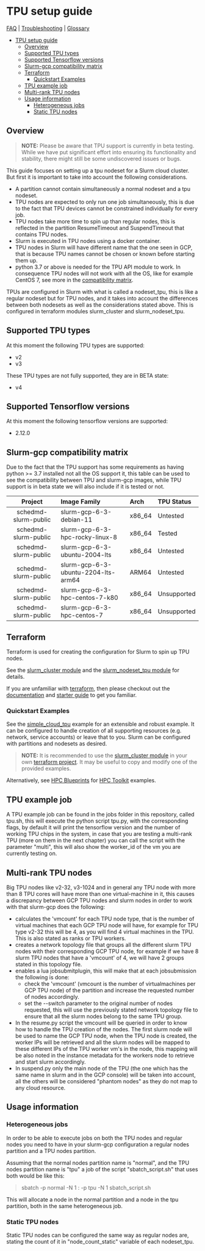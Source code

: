 # TPU setup guide

[FAQ](./faq.md) | [Troubleshooting](./troubleshooting.md) |
[Glossary](./glossary.md)

<!-- mdformat-toc start --slug=github --no-anchors --maxlevel=6 --minlevel=1 -->

- [TPU setup guide](#tpu-setup-guide)
  - [Overview](#overview)
  - [Supported TPU types](#supported-tpu-types)
  - [Supported Tensorflow versions](#supported-tensorflow-versions)
  - [Slurm-gcp compatibility matrix](#slurm-gcp-compatibility-matrix)
  - [Terraform](#terraform)
    - [Quickstart Examples](#quickstart-examples)
  - [TPU example job](#tpu-example-job)
  - [Multi-rank TPU nodes](#multi-rank-tpu-nodes)
  - [Usage information](#usage-information)
    - [Heterogeneous jobs](#heterogeneous-jobs)
    - [Static TPU nodes](#static-tpu-nodes)

<!-- mdformat-toc end -->

## Overview

> **NOTE:** Please be aware that TPU support is currently in beta testing. While
> we have put significant effort into ensuring its functionality and stability,
> there might still be some undiscovered issues or bugs.

This guide focuses on setting up a tpu nodeset for a Slurm cloud cluster. But
first it is important to take into account the following considerations.

- A partition cannot contain simultaneously a normal nodeset and a tpu nodeset.
- TPU nodes are expected to only run one job simultaneously, this is due to the
  fact that TPU devices cannot be constrained individually for every job.
- TPU nodes take more time to spin up than regular nodes, this is reflected in
  the partition ResumeTimeout and SuspendTimeout that contains TPU nodes.
- Slurm is executed in TPU nodes using a docker container.
- TPU nodes in Slurm will have different name that the one seen in GCP, that is
  because TPU names cannot be chosen or known before starting them up.
- python 3.7 or above is needed for the TPU API module to work. In consequence
  TPU nodes will not work with all the OS, like for example CentOS 7, see more
  in the [compatibility matrix](#slurm-gcp-compatiblity-matrix).

TPUs are configured in Slurm with what is called a nodeset_tpu, this is like a
regular nodeset but for TPU nodes, and it takes into account the differences
between both nodesets as well as the considerations stated above. This is
configured in terraform modules slurm_cluster and slurm_nodeset_tpu.

## Supported TPU types

At this moment the following TPU types are supported:

- v2
- v3

These TPU types are not fully supported, they are in BETA state:

- v4

## Supported Tensorflow versions

At this moment the following tensorflow versions are supported:

- 2.12.0

## Slurm-gcp compatibility matrix

Due to the fact that the TPU support has some requirements as having python >=
3.7 installed not all the OS support it, this table can be used to see the
compatibility between TPU and slurm-gcp images, while TPU support is in beta
state we will also include if it is tested or not.

|       Project        | Image Family                        | Arch   | TPU Status  |
| :------------------: | :---------------------------------- | :----- | :---------- |
| schedmd-slurm-public | slurm-gcp-6-3-debian-11             | x86_64 | Untested    |
| schedmd-slurm-public | slurm-gcp-6-3-hpc-rocky-linux-8     | x86_64 | Tested      |
| schedmd-slurm-public | slurm-gcp-6-3-ubuntu-2004-lts       | x86_64 | Untested    |
| schedmd-slurm-public | slurm-gcp-6-3-ubuntu-2204-lts-arm64 | ARM64  | Untested    |
| schedmd-slurm-public | slurm-gcp-6-3-hpc-centos-7-k80      | x86_64 | Unsupported |
| schedmd-slurm-public | slurm-gcp-6-3-hpc-centos-7          | x86_64 | Unsupported |

## Terraform

Terraform is used for creating the configuration for Slurm to spin up TPU nodes.

See the [slurm_cluster module](../terraform/slurm_cluster/README.md) and the
[slurm_nodeset_tpu module](../terraform/slurm_cluster/modules/slurm_nodeset_tpu/README.md)
for details.

If you are unfamiliar with [terraform](./glossary.md#terraform), then please
checkout out the [documentation](https://www.terraform.io/docs) and
[starter guide](https://learn.hashicorp.com/collections/terraform/gcp-get-started)
to get you familiar.

### Quickstart Examples

See the
[simple_cloud_tpu](../terraform/slurm_cluster/examples/slurm_cluster/simple_cloud_tpu/README.md)
example for an extensible and robust example. It can be configured to handle
creation of all supporting resources (e.g. network, service accounts) or leave
that to you. Slurm can be configured with partitions and nodesets as desired.

> **NOTE:** It is recommended to use the
> [slurm_cluster module](../terraform/slurm_cluster/README.md) in your own
> [terraform project](./glossary.md#terraform-project). It may be useful to copy
> and modify one of the provided examples.

Alternatively, see
[HPC Blueprints](https://cloud.google.com/hpc-toolkit/docs/setup/hpc-blueprint)
for
[HPC Toolkit](https://cloud.google.com/blog/products/compute/new-google-cloud-hpc-toolkit)
examples.

## TPU example job

A TPU example job can be found in the jobs folder in this repository, called
tpu.sh, this will execute the python script tpu.py, with the corresponding
flags, by default it will print the tensorflow version and the number of working
TPU chips in the system, in case that you are testing a multi-rank TPU (more on
them in the next chapter) you can call the script with the parameter "multi",
this will also show the worker_id of the vm you are currently testing on.

## Multi-rank TPU nodes

Big TPU nodes like v2-32, v3-1024 and in general any TPU node with more than 8
TPU cores will have more than one virtual-machine in it, this causes a
discrepancy between GCP TPU nodes and slurm nodes in order to work with that
slurm-gcp does the following:

- calculates the 'vmcount' for each TPU node type, that is the number of virtual
  machines that each GCP TPU node will have, for example for TPU type v2-32 this
  will be 4, as you will find 4 virtual machines in the TPU. This is also stated
  as ranks or TPU workers.
- creates a network topology file that groups all the different slurm TPU nodes
  with their corresponding GCP TPU node, for example if we have 8 slurm TPU
  nodes that have a 'vmcount' of 4, we will have 2 groups stated in this
  topology file.
- enables a lua jobsubmitplugin, this will make that at each jobsubmission the
  following is done:
  - check the 'vmcount' (vmcount is the number of virtualmachines per GCP TPU
    node) of the partition and increase the requested number of nodes
    accordingly.
  - set the --switch parameter to the original number of nodes requested, this
    will use the previously stated network topology file to ensure that all the
    slurm nodes belong to the same TPU group.
- In the resume.py script the vmcount will be queried in order to know how to
  handle the TPU creation of the nodes. The first slurm node will be used to
  name the GCP TPU node, when the TPU node is created, the worker IPs will be
  retrieved and all the slurm nodes will be mapped to these different IPs of the
  TPU worker vm's in the node, this mapping will be also noted in the instance
  metadata for the workers node to retrieve and start slurm accordingly.
- In suspend.py only the main node of the TPU (the one which has the same name
  in slurm and in the GCP console) will be taken into account, all the others
  will be considered "phantom nodes" as they do not map to any cloud resource.

## Usage information

### Heterogeneous jobs

In order to be able to execute jobs on both the TPU nodes and regular nodes you
need to have in your slurm-gcp configuration a regular nodes partition and a TPU
nodes partition.

Assuming that the normal nodes partition name is "normal", and the TPU nodes
partition name is "tpu" a job of the script "sbatch_script.sh" that uses both
would be like this:

> sbatch -p normal -N 1 : -p tpu -N 1 sbatch_script.sh

This will allocate a node in the normal partition and a node in the tpu
partition, both in the same heterogeneous job.

### Static TPU nodes

Static TPU nodes can be configured the same way as regular nodes are, stating
the count of it in "node_count_static" variable of each nodeset_tpu.

<!-- Links -->

